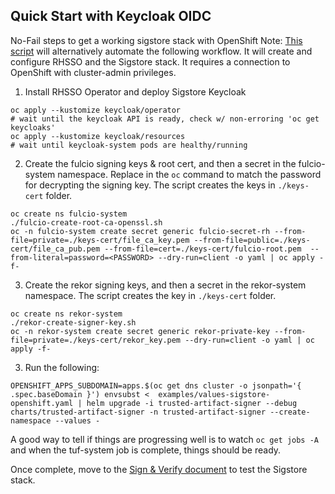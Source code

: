 ## Quick Start with Keycloak OIDC

No-Fail steps to get a working sigstore stack with OpenShift
Note: [This script](tas-easy-install.sh) will alternatively automate the following workflow. It will create and configure RHSSO and the Sigstore stack. It requires a connection to OpenShift with cluster-admin privileges.

1. Install RHSSO Operator and deploy Sigstore Keycloak

```shell
oc apply --kustomize keycloak/operator
# wait until the keycloak API is ready, check w/ non-erroring 'oc get keycloaks'
oc apply --kustomize keycloak/resources
# wait until keycloak-system pods are healthy/running
```

2. Create the fulcio signing keys & root cert, and then a secret in the fulcio-system namespace. Replace <PASSWORD> in the `oc` command to match the password for decrypting the signing key. The script creates the keys in `./keys-cert` folder.

```shell
oc create ns fulcio-system
./fulcio-create-root-ca-openssl.sh
oc -n fulcio-system create secret generic fulcio-secret-rh --from-file=private=./keys-cert/file_ca_key.pem --from-file=public=./keys-cert/file_ca_pub.pem --from-file=cert=./keys-cert/fulcio-root.pem  --from-literal=password=<PASSWORD> --dry-run=client -o yaml | oc apply -f-
```

3. Create the rekor signing keys, and then a secret in the rekor-system namespace. The script creates the key in `./keys-cert` folder.

```shell
oc create ns rekor-system
./rekor-create-signer-key.sh
oc -n rekor-system create secret generic rekor-private-key --from-file=private=./keys-cert/rekor_key.pem --dry-run=client -o yaml | oc apply -f-
```

3.  Run the following:

```shell
OPENSHIFT_APPS_SUBDOMAIN=apps.$(oc get dns cluster -o jsonpath='{ .spec.baseDomain }') envsubst <  examples/values-sigstore-openshift.yaml | helm upgrade -i trusted-artifact-signer --debug charts/trusted-artifact-signer -n trusted-artifact-signer --create-namespace --values -
```

A good way to tell if things are progressing well is to watch `oc get jobs -A` and when the tuf-system job is complete,
things should be ready.

Once complete, move to the [Sign & Verify document](./sign-verify.md) to test the Sigstore stack. 
